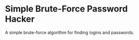 # Simple Brute-Force Password Hacker

A simple brute-force algorithm for finding logins and passwords.
